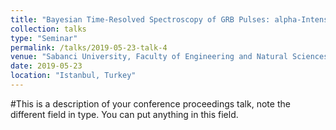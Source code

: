 ```yaml
---
title: "Bayesian Time-Resolved Spectroscopy of GRB Pulses: alpha-Intensity Correlation"
collection: talks
type: "Seminar"
permalink: /talks/2019-05-23-talk-4
venue: "Sabanci University, Faculty of Engineering and Natural Sciences, Physics"
date: 2019-05-23
location: "Istanbul, Turkey"
---
```


#This is a description of your conference proceedings talk, note the different field in type. You can put anything in this field.

